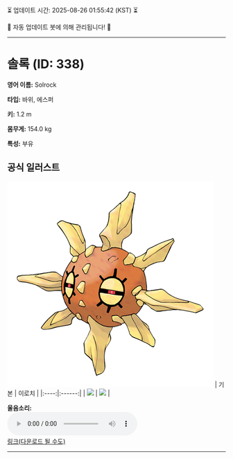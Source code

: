 
⏳ 업데이트 시간: 2025-08-26 01:55:42 (KST) ⏳

🤖 자동 업데이트 봇에 의해 관리됩니다! 🤖

---

# 솔록 (ID: 338)
**영어 이름:** Solrock

**타입:** 바위, 에스퍼

**키:** 1.2 m

**몸무게:** 154.0 kg

**특성:** 부유

## 공식 일러스트
![](https://raw.githubusercontent.com/PokeAPI/sprites/master/sprites/pokemon/other/official-artwork/338.png)
| 기본 | 이로치 |
|:----:|:------:|
| <img src="http://play.pokemonshowdown.com/sprites/ani/solrock.gif" width="200"> | <img src="http://play.pokemonshowdown.com/sprites/ani-shiny/solrock.gif" width="200"> |

**울음소리:**<br><audio controls src="https://raw.githubusercontent.com/PokeAPI/cries/main/cries/pokemon/latest/338.ogg"></audio><br> [링크(다운로드 될 수도)](https://raw.githubusercontent.com/PokeAPI/cries/main/cries/pokemon/latest/338.ogg)


---
